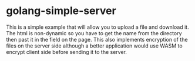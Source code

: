 # golang-simple-server

 This is a simple example that will allow you to upload a file and download it. The html is non-dynamic so you have to get the name from the directory then past it in the field on the page. This also implements encryption of the files on the server side although a better application would use WASM to encrypt client side before sending it to the server.
